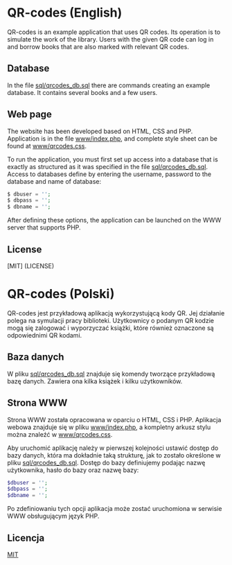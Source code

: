 # QR-codes (English)
QR-codes is an example application that uses QR codes. Its operation
is to simulate the work of the library. Users with the given QR code
can log in and borrow books that are also marked with 
relevant QR codes.

## Database
In the file [sql/qrcodes_db.sql](sql/qrcodes_db.sql) there are commands
creating an example database. It contains several books and a few
users.

## Web page
The website has been developed based on HTML, CSS and PHP. Application
is in the file [www/index.php](www/index.php), and complete
style sheet can be found at [www/qrcodes.css](www/qrcodes.css).

To run the application, you must first set up access
into a database that is exactly as structured as it was 
specified in the file [sql/qrcodes_db.sql](sql/qrcodes_db.sql). Access 
to databases define by entering the username, password to the database 
and name of database:
```php
$ dbuser = '';
$ dbpass = '';
$ dbname = '';
```

After defining these options, the application can be launched on the 
WWW server that supports PHP.

## License
[MIT] (LICENSE)


# QR-codes (Polski)
QR-codes jest przykładową aplikacją wykorzystującą kody QR. Jej działanie 
polega na symulacji pracy biblioteki. Użytkownicy o podanym QR kodzie 
mogą się zalogować i wyporzyczać książki, które również oznaczone są 
odpowiednimi QR kodami.

## Baza danych
W pliku [sql/qrcodes_db.sql](sql/qrcodes_db.sql) znajduje się komendy 
tworzące przykładową bazę danych. Zawiera ona kilka książek i kilku 
użytkowników.

## Strona WWW
Strona WWW została opracowana w oparciu o HTML, CSS i PHP. Aplikacja 
webowa znajduje się w pliku [www/index.php](www/index.php), a kompletny 
arkusz stylu można znaleźć w [www/qrcodes.css](www/qrcodes.css).

Aby uruchomić aplikację należy w pierwszej kolejności ustawić dostęp 
do bazy danych, która ma dokładnie taką strukturę, jak to zostało 
określone w pliku [sql/qrcodes_db.sql](sql/qrcodes_db.sql). Dostęp do 
bazy definiujemy podając nazwę użytkownika, hasło do bazy oraz nazwę 
bazy:
```php
$dbuser = '';
$dbpass = '';
$dbname = '';
```

Po zdefiniowaniu tych opcji aplikacja może zostać uruchomiona w serwisie 
WWW obsługującym język PHP.

## Licencja
[MIT](LICENSE)
